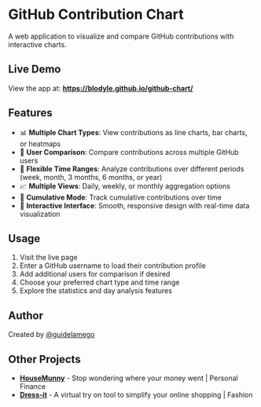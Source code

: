 # GitHub Contribution Chart

A web application to visualize and compare GitHub contributions with interactive charts.

## Live Demo

View the app at: **https://blodyle.github.io/github-chart/**

## Features

- 📊 **Multiple Chart Types**: View contributions as line charts, bar charts, or heatmaps
- 👥 **User Comparison**: Compare contributions across multiple GitHub users
- 📅 **Flexible Time Ranges**: Analyze contributions over different periods (week, month, 3 months, 6 months, or year)
- 📈 **Multiple Views**: Daily, weekly, or monthly aggregation options
- 🔄 **Cumulative Mode**: Track cumulative contributions over time
- 📱 **Interactive Interface**: Smooth, responsive design with real-time data visualization

## Usage

1. Visit the live page
2. Enter a GitHub username to load their contribution profile
3. Add additional users for comparison if desired
4. Choose your preferred chart type and time range
5. Explore the statistics and day analysis features

## Author

Created by [@guidelamego](https://x.com/guidelamego)

## Other Projects

- [**HouseMunny**](https://www.housemunny.com) - Stop wondering where your money went | Personal Finance
- [**Dress-it**](https://www.dress-it.com) - A virtual try on tool to simplify your online shopping | Fashion

